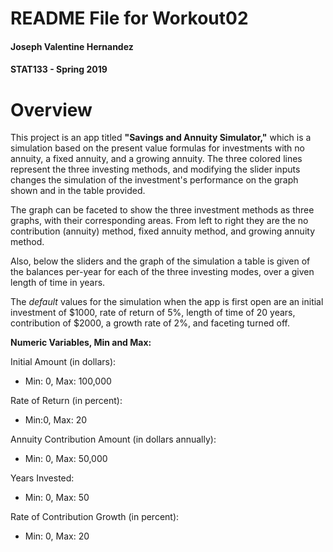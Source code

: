 # README File for Workout02

#### Joseph Valentine Hernandez
#### STAT133 - Spring 2019

# Overview

This project is an app titled **"Savings and Annuity Simulator,"** which is a simulation based on the present value formulas for investments with no annuity, a fixed annuity, and a growing annuity. The three colored lines represent the three investing methods, and modifying the slider inputs changes the simulation of the investment's performance on the graph shown and in the table provided. 

The graph can be faceted to show the three investment methods as three graphs, with their corresponding areas. From left to right they are the no contribution (annuity) method, fixed annuity method, and growing annuity method. 

Also, below the sliders and the graph of the simulation a table is given of the balances per-year for each of the three investing modes, over a given length of time in years. 

The *default* values for the simulation when the app is first open are an initial investment of $1000, rate of return of 5%, length of time of 20 years, contribution of \$2000, a growth rate of 2%, and faceting turned off. 


**Numeric Variables, Min and Max:**

Initial Amount (in dollars):

- Min: 0, Max: 100,000

Rate of Return (in percent):

- Min:0, Max: 20 

Annuity Contribution Amount (in dollars annually):

- Min: 0, Max: 50,000

Years Invested:

- Min: 0, Max: 50

Rate of Contribution Growth (in percent):

- Min: 0, Max: 20
